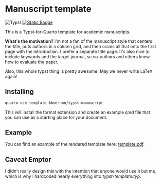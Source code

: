 # Manuscript template

![Typst](https://img.shields.io/badge/typst-239DAD.svg?style=for-the-badge&logo=typst&logoColor=white)
[![Static
Badge](https://img.shields.io/badge/Quarto-74AADB.svg?style=for-the-badge&logo=Quarto)](https://quarto.org)

This is a Typst-for-Quarto template for academic manuscripts.

**What's the motivation?** I'm not a fan of the manuscript style that centers
the title, puts authors in a column grid, and then crams all that onto the first
page with the introduction. I prefer a separate title page. It's also nice to
include keywords and the target journal, so co-authors and others know how to
evaluate the paper.

Also, this whole typst thing is pretty awesome. May we never write LaTeX again!

## Installing

``` bash
quarto use template kbvernon/typst-manuscript
```

This will install the format extension and create an example qmd file that you
can use as a starting place for your document.

## Example

You can find an example of the rendered template here:
[template.pdf](template.pdf).

## Caveat Emptor

I didn't really design this with the intention that anyone would use it but me,
which is why I hardcoded nearly everything into *typst-template.typ*.